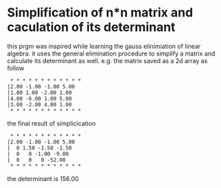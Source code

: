 # Simplification of n*n matrix and caculation of its determinant
this prgm was inspired while learning the gauss elinimiation of linear algebra. it uses the general elimination procedure to simplify a matrix and calculate its determinant as well.
e.g. the matrix saved as a 2d array as follow
```
 * * * * * * * * * * * *
|2.00 -1.00 -1.00 5.00 
|1.00 1.00 -2.00 1.00 
|4.00 -6.00 1.00 5.00 
|3.00 -2.00 4.00 1.00 
 * * * * * * * * * * * *
```
the final result of simplicication
```
 * * * * * * * * * * * *
|2.00 -1.00 -1.00 5.00 
|  0 1.50 -1.50 -1.50 
|  0   0 -1.00 -9.00 
|  0   0   0 -52.00 
 * * * * * * * * * * * *
 ```

the determinant is 156.00
